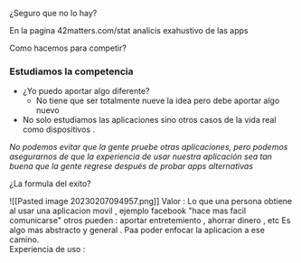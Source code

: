 ¿Seguro que no lo hay?


En la pagina 42matters.com/stat  analicis exahustivo de las apps 


Como hacemos para competir?
### Estudiamos la competencia 
- ¿Yo puedo aportar algo diferente?
	- No tiene que ser totalmente nueve la idea pero debe aportar algo nuevo 
- No solo estudiamos las aplicaciones sino otros casos de la vida real como dispositivos .

*No podemos evitar que la gente pruebe otras aplicaciones, pero podemos asegurarnos de que la experiencia de usar nuestra aplicación sea tan buena que la gente regrese después de probar apps alternativas*


¿La formula del exito?

![[Pasted image 20230207094957.png]]
Valor : Lo que una persona obtiene al usar una aplicacion movil , 
	ejemplo facebook "hace mas facil comunicarse"
		otros pueden : aportar entretemiento  , ahorrar dinero  , etc
	Es algo mas abstracto y general . Paa poder enfocar la aplicacion a ese camino.  
Experiencia de uso : 
